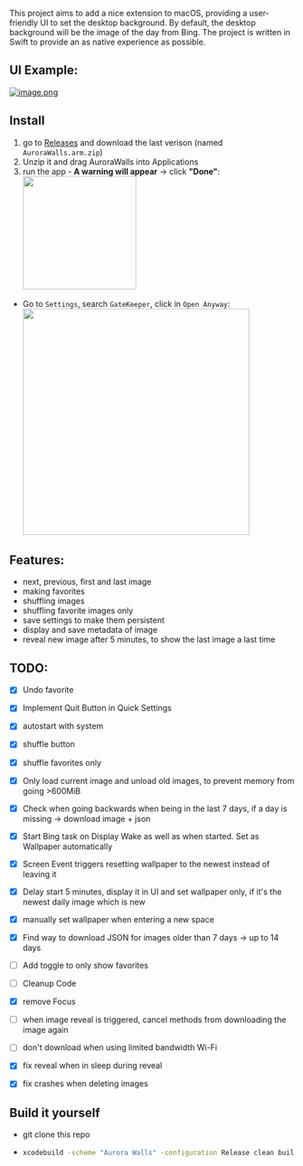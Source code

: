 This project aims to add a nice extension to macOS, providing a user-friendly UI to set the desktop background.
By default, the desktop background will be the image of the day from Bing. The project is written in Swift to provide an as native experience as possible.

## UI Example:
[![image.png](https://i.ibb.co/Fwm0ZG2/image.png)](https://i.ibb.co/Fwm0ZG2)

## Install
1. go to [Releases](https://github.com/KuramaSyu/AuroraWalls/releases) and download the last verison (named `AuroraWalls.arm.zip`)
2. Unzip it and drag AuroraWalls into Applications
3. run the app - **A warning will appear** -> click **"Done"**:
    <img src="https://i.postimg.cc/3wd5Mxvn/image.png" width="200">
- Go to `Settings`, search `GateKeeper`, click in `Open Anyway`:
    <img src="https://i.postimg.cc/pXJJvQQL/image.png" width="400">

## Features:
- next, previous, first and last image
- making favorites
- shuffling images
- shuffling favorite images only
- save settings to make them persistent
- display and save metadata of image
- reveal new image after 5 minutes, to show the last image a last time
  


## TODO:
- [x] Undo favorite
- [x] Implement Quit Button in Quick Settings
- [x] autostart with system
- [x] shuffle button
- [x] shuffle favorites only
- [x] Only load current image and unload old images, to prevent memory from going >600MiB
- [x] Check when going backwards when being in the last 7 days, if a day is missing → download image + json
- [x] Start Bing task on Display Wake as well as when started. Set as Wallpaper automatically
- [x] Screen Event triggers resetting wallpaper to the newest instead of leaving it
- [x] Delay start 5 minutes, display it in UI and set wallpaper only, if it's the newest daily image which is new
- [x] manually set wallpaper when entering a new space
- [x] Find way to download JSON for images older than 7 days → up to 14 days
- [ ] Add toggle to only show favorites
- [ ] Cleanup Code
- [x] remove Focus
- [ ] when image reveal is triggered, cancel methods from downloading the image again
- [ ] don't download when using limited bandwidth Wi-Fi
- [x] fix reveal when in sleep during reveal
- [x] fix crashes when deleting images 


## Build it yourself
- git clone this repo
- 
    ```bash
    xcodebuild -scheme "Aurora Walls" -configuration Release clean build -derivedDataPath ./build
    ```
